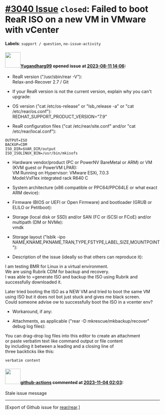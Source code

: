 [\#3040 Issue](https://github.com/rear/rear/issues/3040) `closed`: Failed to boot ReaR ISO on a new VM in VMware with vCenter
=============================================================================================================================

**Labels**: `support / question`, `no-issue-activity`

#### <img src="https://avatars.githubusercontent.com/u/142015842?v=4" width="50">[Yugandharg99](https://github.com/Yugandharg99) opened issue at [2023-08-11 14:06](https://github.com/rear/rear/issues/3040):

<!-- Relax-and-Recover (ReaR) Issue Template

Fill in the following items before submitting a new issue.
(quick response is not guaranteed with free support):

Please use proper GitHub Flavoured Markdown,
see "Basic writing and formatting syntax" at
https://docs.github.com/en/get-started/writing-on-github/getting-started-with-writing-and-formatting-on-github/basic-writing-and-formatting-syntax

-- You can safely remove this comment block
-->

-   ReaR version ("/usr/sbin/rear -V"):  
    Relax-and-Recover 2.7 / Git

-   If your ReaR version is not the current version, explain why you
    can't upgrade:

-   OS version ("cat /etc/os-release" or "lsb\_release -a" or "cat
    /etc/rear/os.conf"):  
    REDHAT\_SUPPORT\_PRODUCT\_VERSION="7.9"

-   ReaR configuration files ("cat /etc/rear/site.conf" and/or "cat
    /etc/rear/local.conf"):

<!-- -->

    OUTPUT=ISO
    BACKUP=CDM
    ISO_DIR=$VAR_DIR/output
    ISO_ISOLINUX_BIN=/usr/bin/mkisofs

-   Hardware vendor/product (PC or PowerNV BareMetal or ARM) or VM (KVM
    guest or PowerVM LPAR):  
    VM Running on Hypervisor: VMware ESXi, 7.0.3  
    Model:VxFlex integrated rack R640 C

-   System architecture (x86 compatible or PPC64/PPC64LE or what exact
    ARM device):

-   Firmware (BIOS or UEFI or Open Firmware) and bootloader (GRUB or
    ELILO or Petitboot):

-   Storage (local disk or SSD) and/or SAN (FC or iSCSI or FCoE) and/or
    multipath (DM or NVMe):  
    vmdk

-   Storage layout ("lsblk -ipo
    NAME,KNAME,PKNAME,TRAN,TYPE,FSTYPE,LABEL,SIZE,MOUNTPOINT"):

-   Description of the issue (ideally so that others can reproduce it):

I am testing BMR for Linux in a virtual environment.  
We are using Rubrik CDM for backup and recovery.  
I was able to =generate ISO and backup the ISO using Rubrik and
successfully downloaded it.

Later tried booting the ISO as a NEW VM and tried to boot the same VM
using ISO but it does not bot just stuck and gives me black screen.  
Could someone advise ow to successfully boot the ISO in a vcenter env?

-   Workaround, if any:

-   Attachments, as applicable ("rear -D mkrescue/mkbackup/recover"
    debug log files):

You can drag-drop log files into this editor to create an attachment  
or paste verbatim text like command output or file content  
by including it between a leading and a closing line of  
three backticks like this:

    verbatim content

#### <img src="https://avatars.githubusercontent.com/in/15368?v=4" width="50">[github-actions](https://github.com/apps/github-actions) commented at [2023-11-04 02:03](https://github.com/rear/rear/issues/3040#issuecomment-1793299357):

Stale issue message

------------------------------------------------------------------------

\[Export of Github issue for
[rear/rear](https://github.com/rear/rear).\]
